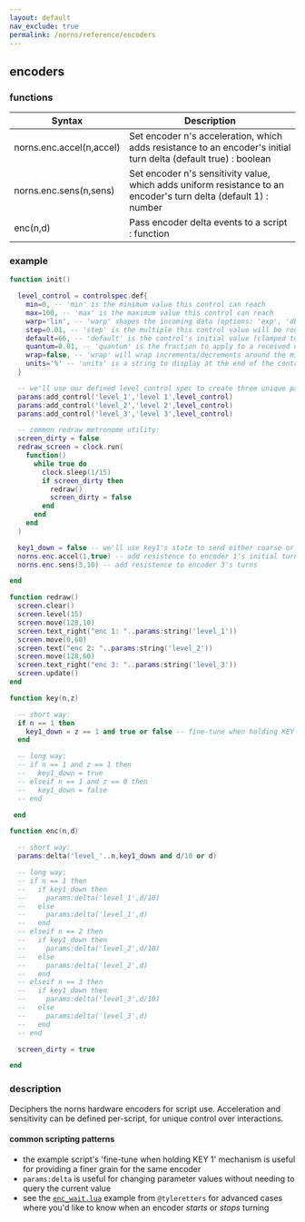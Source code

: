 ```yaml
---
layout: default
nav_exclude: true
permalink: /norns/reference/encoders
---
```


## encoders

### functions

| Syntax                   | Description                                                                                                      |
| ------------------------ | ---------------------------------------------------------------------------------------------------------------- |
| norns.enc.accel(n,accel) | Set encoder n's acceleration, which adds resistance to an encoder's initial turn delta (default true) : boolean  |
| norns.enc.sens(n,sens)   | Set encoder n's sensitivity value, which adds uniform resistance to an encoder's turn delta (default 1) : number |
| enc(n,d)                 | Pass encoder delta events to a script : function                                                                 |

### example

```lua
function init()

  level_control = controlspec.def{
    min=0, -- 'min' is the minimum value this control can reach
    max=100, -- 'max' is the maximum value this control can reach
    warp='lin', -- 'warp' shapes the incoming data (options: 'exp', 'db', 'lin')
    step=0.01, -- 'step' is the multiple this control value will be rounded to
    default=66, -- 'default' is the control's initial value (clamped to min / max and rounded to 'step')
    quantum=0.01, -- 'quantum' is the fraction to apply to a received delta (eg. 0.01 will increase/decrease value by 1% of the min/max range)
    wrap=false, -- 'wrap' will wrap increments/decrements around the min / max, rather than stop at min / max
    units='%' -- 'units' is a string to display at the end of the control
  }

  -- we'll use our defined level_control spec to create three unique parameters:
  params:add_control('level_1','level 1',level_control)
  params:add_control('level_2','level 2',level_control)
  params:add_control('level_3','level 3',level_control)

  -- common redraw metronome utility:
  screen_dirty = false
  redraw_screen = clock.run(
    function()
      while true do
        clock.sleep(1/15)
        if screen_dirty then
          redraw()
          screen_dirty = false
        end
      end
    end
  )

  key1_down = false -- we'll use key1's state to send either coarse or fine-tune changes
  norns.enc.accel(1,true) -- add resistence to encoder 1's initial turn
  norns.enc.sens(3,10) -- add resistence to encoder 3's turns

end

function redraw()
  screen.clear()
  screen.level(15)
  screen.move(128,10)
  screen.text_right("enc 1: "..params:string('level_1'))
  screen.move(0,60)
  screen.text("enc 2: "..params:string('level_2'))
  screen.move(128,60)
  screen.text_right("enc 3: "..params:string('level_3'))
  screen.update()
end

function key(n,z)

  -- short way:
  if n == 1 then
    key1_down = z == 1 and true or false -- fine-tune when holding KEY 1
  end

  -- long way:
  -- if n == 1 and z == 1 then
  --   key1_down = true
  -- elseif n == 1 and z == 0 then
  --   key1_down = false
  -- end

 end

function enc(n,d)

  -- short way:
  params:delta('level_'..n,key1_down and d/10 or d)

  -- long way:
  -- if n == 1 then
  --   if key1_down then
  --     params:delta('level_1',d/10)
  --   else
  --     params:delta('level_1',d)
  --   end
  -- elseif n == 2 then
  --   if key1_down then
  --     params:delta('level_2',d/10)
  --   else
  --     params:delta('level_2',d)
  --   end
  -- elseif n == 3 then
  --   if key1_down then
  --     params:delta('level_3',d/10)
  --   else
  --     params:delta('level_3',d)
  --   end
  -- end

  screen_dirty = true

end
```

### description

Deciphers the norns hardware encoders for script use. Acceleration and sensitivity can be defined per-script, for unique control over interactions.

#### common scripting patterns

- the example script's 'fine-tune when holding KEY 1' mechanism is useful for providing a finer grain for the same encoder
- `params:delta` is useful for changing parameter values without needing to query the current value
- see the [`enc_wait.lua`](https://github.com/northern-information/athenaeum/blob/main/enc_wait.lua) example from `@tyleretters` for advanced cases where you'd like to know when an encoder *starts* or *stops* turning